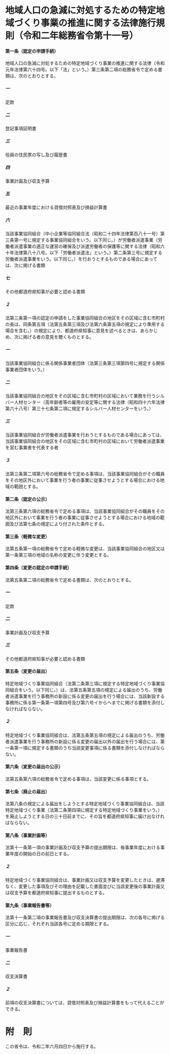 # 地域人口の急減に対処するための特定地域づくり事業の推進に関する法律施行規則（令和二年総務省令第十一号）
#### 第一条（認定の申請手続）
地域人口の急減に対処するための特定地域づくり事業の推進に関する法律（令和元年法律第六十四号。以下「法」という。）第三条第二項の総務省令で定める書類は、次のとおりとする。
##### 一
定款
##### 二
登記事項証明書
##### 三
役員の住民票の写し及び履歴書
##### 四
事業計画及び収支予算
##### 五
最近の事業年度における貸借対照表及び損益計算書
##### 六
当該事業協同組合（中小企業等協同組合法（昭和二十四年法律第百八十一号）第三条第一号に規定する事業協同組合をいう。以下同じ。）が労働者派遣事業（労働者派遣事業の適正な運営の確保及び派遣労働者の保護等に関する法律（昭和六十年法律第八十八号。以下「労働者派遣法」という。）第二条第三号に規定する労働者派遣事業をいう。以下同じ。）を行おうとするものである場合にあっては、次に掲げる書類
##### 七
その他都道府県知事が必要と認める書類
##### ２
法第三条第一項の認定の申請をした事業協同組合の地区をその区域に含む市町村の長は、同条第五項（法第五条第三項及び法第六条第五項の規定により準用する場合を含む。）の規定により、都道府県知事に意見を述べるときは、あらかじめ、次に掲げる者の意見を聴くものとする。
##### 一
当該事業協同組合に係る関係事業者団体（法第三条第三項第四号に規定する関係事業者団体をいう。）
##### 二
当該事業協同組合の地区をその区域に含む市町村の区域において業務を行うシルバー人材センター（高年齢者等の雇用の安定等に関する法律（昭和四十六年法律第六十八号）第三十七条第二項に規定するシルバー人材センターをいう。）
##### 三
当該事業協同組合が労働者派遣事業を行おうとするものである場合にあっては、当該事業協同組合の地区をその区域に含む市町村の区域において労働者派遣事業を営む事業者を代表する者
##### ３
法第三条第二項第六号の総務省令で定める事項は、当該事業協同組合がその職員をその地区外において事業を行う者の事業に従事させようとする場合における地域の範囲とする。
#### 第二条（認定の公示）
法第三条第六項の総務省令で定める事項は、当該事業協同組合がその職員をその地区外において事業を行う者の事業に従事させようとする場合における地域の範囲及び法第七条の規定により付された条件とする。
#### 第三条（軽微な変更）
法第五条第一項の総務省令で定める軽微な変更は、当該事業協同組合の地区又は第一条第三項の地域の名称の変更に伴う変更とする。
#### 第四条（変更の認定の申請手続）
法第五条第二項の総務省令で定める書類は、次のとおりとする。
##### 一
定款
##### 二
事業計画及び収支予算
##### 三
その他都道府県知事が必要と認める書類
#### 第五条（変更の届出）
特定地域づくり事業協同組合（法第二条第三項に規定する特定地域づくり事業協同組合をいう。以下同じ。）は、法第五条第五項の規定による届出のうち、労働者派遣事業を行う事務所の新設に係る変更の届出を行う場合には、当該新設する事務所に係る第一条第一項第四号及び第六号イからヘまでに掲げる書類を添付しなければならない。
##### ２
特定地域づくり事業協同組合は、法第五条第五項の規定による届出のうち、労働者派遣事業を行う事務所の新設に係る変更の届出以外の届出を行う場合には、第一条第一項に規定する書類のうち当該変更事項に係る書類を添付しなければならない。
#### 第六条（変更の届出の公示）
法第五条第六項の総務省令で定める事項は、当該変更に係る事項とする。
#### 第七条（廃止の届出）
法第八条の規定による届出をしようとする特定地域づくり事業協同組合は、当該特定地域づくり事業（法第二条第四項に規定する特定地域づくり事業をいう。）を廃止しようとする日の三十日前までに、その旨を都道府県知事に届け出なければならない。
#### 第八条（事業計画等）
法第十一条第一項の事業計画及び収支予算の提出期限は、毎事業年度における事業年度の開始の日の前日とする。
##### ２
特定地域づくり事業協同組合は、事業計画又は収支予算を変更したときは、遅滞なく、変更した事項及びその理由を記載した書面並びに当該変更後の事業計画又は収支予算を都道府県知事に提出するものとする。
#### 第九条（事業報告書等）
法第十一条第二項の事業報告書及び収支決算書の提出期限は、次の各号に掲げる区分に応じ、それぞれ当該各号に定める期限とする。
##### 一
事業報告書
##### 二
収支決算書
##### ２
前項の収支決算書については、貸借対照表及び損益計算書をもって代えることができる。
# 附　則
この省令は、令和二年六月四日から施行する。
